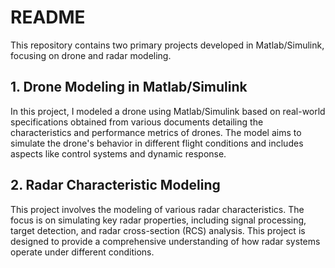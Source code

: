 # README

This repository contains two primary projects developed in Matlab/Simulink, focusing on drone and radar modeling.

## 1. Drone Modeling in Matlab/Simulink

In this project, I modeled a drone using Matlab/Simulink based on real-world specifications obtained from various documents detailing the characteristics and performance metrics of drones. 
The model aims to simulate the drone's behavior in different flight conditions and includes aspects like control systems and dynamic response.

## 2. Radar Characteristic Modeling

This project involves the modeling of various radar characteristics. 
The focus is on simulating key radar properties, including signal processing, target detection, and radar cross-section (RCS) analysis. 
This project is designed to provide a comprehensive understanding of how radar systems operate under different conditions.

